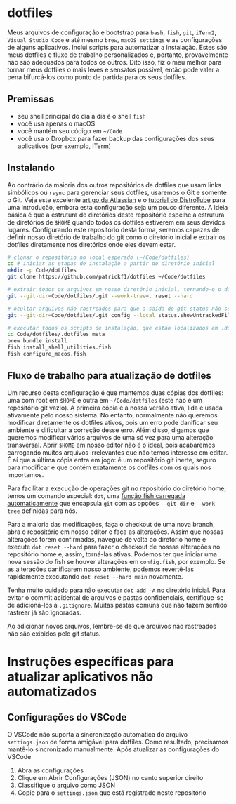 # dotfiles

Meus arquivos de configuração e bootstrap para `bash`, `fish`, `git`, `iTerm2`, `Visual Studio Code` e até mesmo `brew`, `macOS settings` e as configurações de alguns aplicativos. Inclui scripts para automatizar a instalação. Estes são meus dotfiles e fluxo de trabalho personalizados e, portanto, provavelmente não são adequados para todos os outros. Dito isso, fiz o meu melhor para tornar meus dotfiles o mais leves e sensatos possível, então pode valer a pena bifurcá-los como ponto de partida para os seus dotfiles.

## Premissas

- seu shell principal do dia a dia é o shell `fish`
- você usa apenas o macOS
- você mantém seu código em `~/Code`
- você usa o Dropbox para fazer backup das configurações dos seus aplicativos (por exemplo, iTerm)

## Instalando

Ao contrário da maioria dos outros repositórios de dotfiles que usam links simbólicos ou `rsync` para gerenciar seus dotfiles, usaremos o Git e somente o Git. Veja este excelente [artigo da Atlassian](https://www.atlassian.com/git/tutorials/dotfiles) e o [tutorial do DistroTube](https://www.youtube.com/watch?v=tBoLDpTWVOM) para uma introdução, embora esta configuração seja um pouco diferente. A ideia básica é que a estrutura de diretórios deste repositório espelhe a estrutura de diretórios de `$HOME` quando todos os dotfiles estiverem em seus devidos lugares. Configurando este repositório desta forma, seremos capazes de definir nosso diretório de trabalho do git como o diretório inicial e extrair os dotfiles diretamente nos diretórios onde eles devem estar.

```sh
# clonar o repositório no local esperado (~/Code/dotfiles)
cd # iniciar as etapas de instalação a partir do diretório inicial
mkdir -p Code/dotfiles
git clone https://github.com/patrickf1/dotfiles ~/Code/dotfiles

# extrair todos os arquivos em nosso diretório inicial, tornando-o o diretório de trabalho do git
git --git-dir=Code/dotfiles/.git --work-tree=. reset --hard

# ocultar arquivos não rastreados para que a saída do git status não seja sobrecarregada
git --git-dir=Code/dotfiles/.git config --local status.showUntrackedFiles no

# executar todos os scripts de instalação, que estão localizados em .dotfiles_meta
cd Code/dotfiles/.dotfiles_meta
brew bundle install
fish install_shell_utilities.fish
fish configure_macos.fish
```

## Fluxo de trabalho para atualização de dotfiles

Um recurso desta configuração é que mantemos duas cópias dos dotfiles: uma com root em `$HOME` e outra em `~/Code/dotfiles` (este não é um repositório git vazio). A primeira cópia é a nossa versão ativa, lida e usada ativamente pelo nosso sistema. No entanto, normalmente não queremos modificar diretamente os dotfiles ativos, pois um erro pode danificar seu ambiente e dificultar a correção desse erro. Além disso, digamos que queremos modificar vários arquivos de uma só vez para uma alteração transversal. Abrir `$HOME` em nosso editor não é o ideal, pois acabaremos carregando muitos arquivos irrelevantes que não temos interesse em editar. É aí que a última cópia entra em jogo: é um repositório git inerte, seguro para modificar e que contém exatamente os dotfiles com os quais nos importamos.

Para facilitar a execução de operações git no repositório do diretório home, temos um comando especial: `dot`, uma [função fish carregada automaticamente](https://fishshell.com/docs/current/tutorial.html#autoloading-functions) que encapsula `git` com as opções `--git-dir` e `--work-tree` definidas para nós.

Para a maioria das modificações, faça o checkout de uma nova branch, abra o repositório em nosso editor e faça as alterações. Assim que nossas alterações forem confirmadas, navegue de volta ao diretório home e execute `dot reset --hard` para fazer o checkout de nossas alterações no repositório home e, assim, torná-las ativas. Podemos ter que iniciar uma nova sessão do fish se houver alterações em `config.fish`, por exemplo. Se as alterações danificarem nosso ambiente, podemos revertê-las rapidamente executando `dot reset --hard main` novamente.

Tenha muito cuidado para não executar `dot add -A` no diretório inicial. Para evitar o commit acidental de arquivos e pastas confidenciais, certifique-se de adicioná-los a `.gitignore`. Muitas pastas comuns que não fazem sentido rastrear já são ignoradas.

Ao adicionar novos arquivos, lembre-se de que arquivos não rastreados não são exibidos pelo git status.

# Instruções específicas para atualizar aplicativos não automatizados

## Configurações do VSCode

O VSCode não suporta a sincronização automática do arquivo `settings.json` de forma amigável para dotfiles. Como resultado, precisamos mantê-lo sincronizado manualmente. Após atualizar as configurações do VSCode

1. Abra as configurações
2. Clique em Abrir Configurações (JSON) no canto superior direito
3. Classifique o arquivo como JSON
4. Copie para o `settings.json` que está registrado neste repositório
